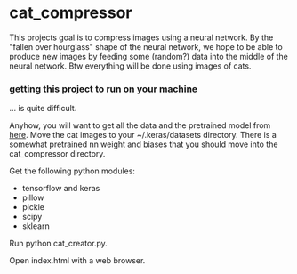 # cat_compressor
This projects goal is to compress images using a neural network. By the "fallen over 
hourglass" shape of the neural network, we hope to be able to produce new images by
feeding some (random?) data into the middle of the neural network. Btw everything will
be done using images of cats.

### getting this project to run on your machine
... is quite difficult.

Anyhow, you will want to get all the data and the pretrained model from 
[here](https://drive.google.com/drive/folders/1K58Dt07-jXyqFFZDlCrxCmVxdoDTbXZe?usp=sharing). 
Move the cat images to your ~/.keras/datasets directory. There is a 
somewhat pretrained nn weight and biases that you should move into the 
cat_compressor directory.

Get the following python modules:

* tensorflow and keras
* pillow
* pickle
* scipy
* sklearn

Run python cat_creator.py.

Open index.html with a web browser.
